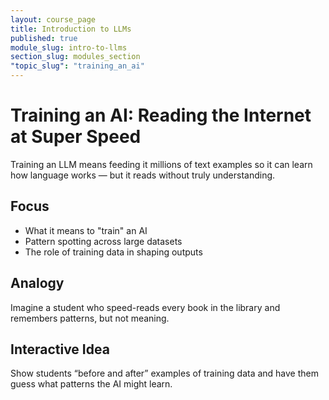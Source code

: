 ```yaml
---
layout: course_page
title: Introduction to LLMs
published: true
module_slug: intro-to-llms
section_slug: modules_section
"topic_slug": "training_an_ai"
---
```


# Training an AI: Reading the Internet at Super Speed

Training an LLM means feeding it millions of text examples so it can learn how language works — but it reads without truly understanding.

## Focus
- What it means to "train" an AI
- Pattern spotting across large datasets
- The role of training data in shaping outputs

## Analogy
Imagine a student who speed-reads every book in the library and remembers patterns, but not meaning.

## Interactive Idea
Show students “before and after” examples of training data and have them guess what patterns the AI might learn.
